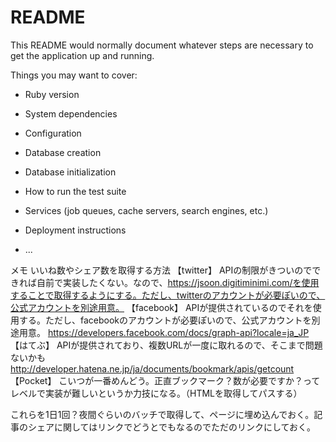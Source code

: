 # README

This README would normally document whatever steps are necessary to get the
application up and running.

Things you may want to cover:

* Ruby version

* System dependencies

* Configuration

* Database creation

* Database initialization

* How to run the test suite

* Services (job queues, cache servers, search engines, etc.)

* Deployment instructions

* ...

メモ
いいね数やシェア数を取得する方法
【twitter】
APIの制限がきついのでできれば自前で実装したくない。なので、https://jsoon.digitiminimi.com/を使用することで取得するようにする。ただし、twitterのアカウントが必要ぽいので、公式アカウントを別途用意。
【facebook】
APIが提供されているのでそれを使用する。ただし、facebookのアカウントが必要ぽいので、公式アカウントを別途用意。
https://developers.facebook.com/docs/graph-api?locale=ja_JP
【はてぶ】
APIが提供されており、複数URLが一度に取れるので、そこまで問題ないかも
http://developer.hatena.ne.jp/ja/documents/bookmark/apis/getcount
【Pocket】
こいつが一番めんどう。正直ブックマーク？数が必要ですか？ってレベルで実装が難しいというか力技になる。（HTMLを取得してパスする）

これらを1日1回？夜間ぐらいのバッチで取得して、ページに埋め込んでおく。記事のシェアに関してはリンクでどうとでもなるのでただのリンクにしておく。